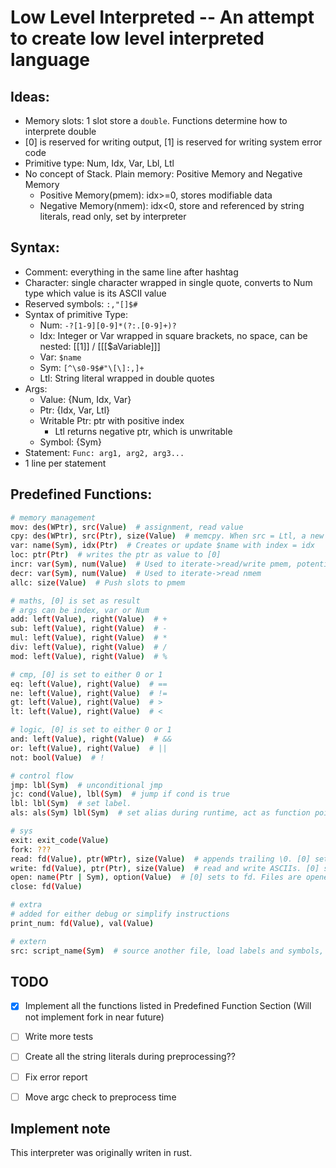 # Low Level Interpreted -- An attempt to create low level interpreted language

## Ideas:

- Memory slots: 1 slot store a `double`. Functions determine how to interprete double
- [0] is reserved for writing output, [1] is reserved for writing system error code
- Primitive type: Num, Idx, Var, Lbl, Ltl
- No concept of Stack. Plain memory: Positive Memory and Negative Memory
    - Positive Memory(pmem): idx>=0, stores modifiable data
    - Negative Memory(nmem): idx<0, store and referenced by string literals, read only, set by interpreter

## Syntax:

- Comment: everything in the same line after hashtag
- Character: single character wrapped in single quote, converts to Num type which value is its ASCII value
- Reserved symbols: `:,"[]$#`
- Syntax of primitive Type:
    - Num: `-?[1-9][0-9]*(?:.[0-9]+)?`
    - Idx: Integer or Var wrapped in square brackets, no space, can be nested: [[1]] / [[[$aVariable]]]
    - Var: `$name`
    - Sym: `[^\s0-9$#"\[\]:,]+`
    - Ltl: String literal wrapped in double quotes
- Args:
    - Value: {Num, Idx, Var}
    - Ptr: {Idx, Var, Ltl}
    - Writable Ptr: ptr with positive index
        - Ltl returns negative ptr, which is unwritable
    - Symbol: {Sym}
- Statement: `Func: arg1, arg2, arg3...`
- 1 line per statement
 
## Predefined Functions:

```bash
# memory management
mov: des(WPtr), src(Value)  # assignment, read value
cpy: des(WPtr), src(Ptr), size(Value)  # memcpy. When src = Ltl, a new ltl is created and its idx is used as src idx
var: name(Sym), idx(Ptr)  # Creates or update $name with index = idx
loc: ptr(Ptr)  # writes the ptr as value to [0]
incr: var(Sym), num(Value)  # Used to iterate->read/write pmem, potentially can be used to do stack operations. var(Sym) has to be declared before
decr: var(Sym), num(Value)  # Used to iterate->read nmem
allc: size(Value)  # Push slots to pmem

# maths, [0] is set as result
# args can be index, var or Num
add: left(Value), right(Value)  # +
sub: left(Value), right(Value)  # -
mul: left(Value), right(Value)  # *
div: left(Value), right(Value)  # /
mod: left(Value), right(Value)  # %

# cmp, [0] is set to either 0 or 1
eq: left(Value), right(Value)  # ==
ne: left(Value), right(Value)  # !=
gt: left(Value), right(Value)  # >
lt: left(Value), right(Value)  # <

# logic, [0] is set to either 0 or 1
and: left(Value), right(Value)  # &&
or: left(Value), right(Value)  # ||
not: bool(Value)  # !

# control flow
jmp: lbl(Sym)  # unconditional jmp
jc: cond(Value), lbl(Sym)  # jump if cond is true
lbl: lbl(Sym)  # set label.
als: als(Sym) lbl(Sym)  # set alias during runtime, act as function pointer. als = lbl

# sys
exit: exit_code(Value)
fork: ???
read: fd(Value), ptr(WPtr), size(Value)  # appends trailing \0. [0] set to bytes written to mem
write: fd(Value), ptr(Ptr), size(Value)  # read and write ASCIIs. [0] set to bytes written to stream
open: name(Ptr | Sym), option(Value)  # [0] sets to fd. Files are opened in text mode
close: fd(Value)

# extra
# added for either debug or simplify instructions
print_num: fd(Value), val(Value)

# extern
src: script_name(Sym)  # source another file, load labels and symbols, don't execute
```

## TODO
- [x] Implement all the functions listed in Predefined Function Section (Will not implement fork in near future)

- [ ] Write more tests

- [ ] Create all the string literals during preprocessing??

- [ ] Fix error report

- [ ] Move argc check to preprocess time

## Implement note

This interpreter was originally writen in rust.
